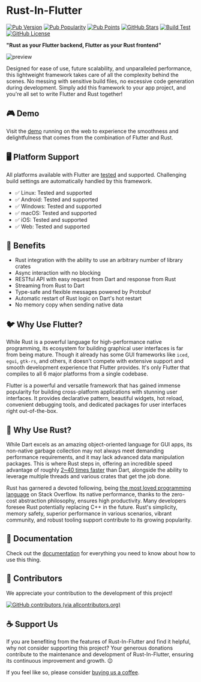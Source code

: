 # Rust-In-Flutter

[![Pub Version](https://img.shields.io/pub/v/rust_in_flutter)](https://pub.dev/packages/rust_in_flutter)
[![Pub Popularity](https://img.shields.io/pub/popularity/rust_in_flutter)](https://pub.dev/packages/rust_in_flutter)
[![Pub Points](https://img.shields.io/pub/points/rust_in_flutter)](https://pub.dev/packages/rust_in_flutter)
[![GitHub Stars](https://img.shields.io/github/stars/cunarist/rust-in-flutter)](https://github.com/cunarist/rust-in-flutter/stargazers)
[![Build Test](https://github.com/cunarist/rust-in-flutter/actions/workflows/build_test.yaml/badge.svg)](https://github.com/cunarist/rust-in-flutter/actions/workflows/build_test.yaml?query=branch%3Amain)
[![GitHub License](https://img.shields.io/github/license/cunarist/rust-in-flutter)](https://github.com/cunarist/rust-in-flutter/blob/main/LICENSE)

**"Rust as your Flutter backend, Flutter as your Rust frontend"**

![preview](https://github.com/cunarist/rust-in-flutter/assets/66480156/be85cf04-2240-497f-8d0d-803c40536d8e)

Designed for ease of use, future scalability, and unparalleled performance, this lightweight framework takes care of all the complexity behind the scenes. No messing with sensitive build files, no excessive code generation during development. Simply add this framework to your app project, and you're all set to write Flutter and Rust together!

## 🎮 Demo

Visit the [demo](https://rif-example.cunarist.com/) running on the web to experience the smoothness and delightfulness that comes from the combination of Flutter and Rust.

## 🖥️ Platform Support

All platforms available with Flutter are [tested](https://github.com/cunarist/rust-in-flutter/actions/workflows/build_test.yaml?query=branch%3Amain) and supported. Challenging build settings are automatically handled by this framework.

- ✅ Linux: Tested and supported
- ✅ Android: Tested and supported
- ✅ Windows: Tested and supported
- ✅ macOS: Tested and supported
- ✅ iOS: Tested and supported
- ✅ Web: Tested and supported

## 🚀 Benefits

- Rust integration with the ability to use an arbitrary number of library crates
- Async interaction with no blocking
- RESTful API with easy request from Dart and response from Rust
- Streaming from Rust to Dart
- Type-safe and flexible messages powered by Protobuf
- Automatic restart of Rust logic on Dart's hot restart
- No memory copy when sending native data

## 🐦 Why Use Flutter?

While Rust is a powerful language for high-performance native programming, its ecosystem for building graphical user interfaces is far from being mature. Though it already has some GUI frameworks like `iced`, `egui`, `gtk-rs`, and others, it doesn't compete with extensive support and smooth development experience that Flutter provides. It's only Flutter that compiles to all 6 major platforms from a single codebase.

Flutter is a powerful and versatile framework that has gained immense popularity for building cross-platform applications with stunning user interfaces. It provides declarative pattern, beautiful widgets, hot reload, convenient debugging tools, and dedicated packages for user interfaces right out-of-the-box.

## 🦀 Why Use Rust?

While Dart excels as an amazing object-oriented language for GUI apps, its non-native garbage collection may not always meet demanding performance requirements, and it may lack advanced data manipulation packages. This is where Rust steps in, offering an incredible speed advantage of roughly [2~40 times faster](https://programming-language-benchmarks.vercel.app/dart-vs-rust) than Dart, alongside the ability to leverage multiple threads and various crates that get the job done.

Rust has garnered a devoted following, being [the most loved programming language](https://survey.stackoverflow.co/2022#section-most-loved-dreaded-and-wanted-programming-scripting-and-markup-languages) on Stack Overflow. Its native performance, thanks to the zero-cost abstraction philosophy, ensures high productivity. Many developers foresee Rust potentially replacing C++ in the future. Rust's simplicity, memory safety, superior performance in various scenarios, vibrant community, and robust tooling support contribute to its growing popularity.

## 📖 Documentation

Check out the [documentation](https://docs.cunarist.com/rust-in-flutter) for everything you need to know about how to use this thing.

## 👥 Contributors

We appreciate your contribution to the development of this project!

[![GitHub contributors (via allcontributors.org)](https://contrib.rocks/image?repo=cunarist/rust-in-flutter)](https://github.com/cunarist/rust-in-flutter/graphs/contributors)

## ☕ Support Us

If you are benefiting from the features of Rust-In-Flutter and find it helpful, why not consider supporting this project? Your generous donations contribute to the maintenance and development of Rust-In-Flutter, ensuring its continuous improvement and growth. 😉

If you feel like so, please consider [buying us a coffee](https://www.buymeacoffee.com/cunarist).
